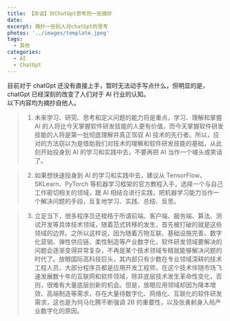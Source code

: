 ```yaml
---
title: 【杂谈】对ChatGpt思考的一些摘抄
date:
excerpt: 摘抄一些别人对chatGpt的思考
photos: '../images/template.jpeg'
tags:
  - 其他
categories:
  - AI
  - ChatGpt
---
```


<!-- @format -->

<!--more-->

目前对于 chatGpt 还没有直接上手，暂时无法动手写点什么，但明显的是，chatGpt 已经深刻的改变了人们对于 AI 行业的认知。  
以下内容均为摘抄自他人。

> 1. 未来学习、研究、思考和定义问题的能力将是重点，学习、理解和掌握 AI 的人将比今天掌握软件研发技能的人更有价值，而今天掌握软件研发技能的人将是第一批彻底理解并真正驾驭 AI 技术的先行者。所以，应对的方法窃以为是借助我们对技术的理解和软件研发技能的基础，从此刻开始投身到 AI 的学习和实践中去，不要再把 AI 当作一个噱头或笑话了。

> 2. 如果想快速投身到 AI 的学习和实践中去，建议从 TensorFlow、SKLearn、PyTorch 等机器学习框架的官方教程入手，选择一个与自己工作密切相关的领域，跟 AI 相结合进行实践，把机器学习能力当作一个解决问题的手段，反复地学习、实践、总结、反思。

> 3. 立足当下，很多程序员还桎梏于所谓前端、客户端、服务端、算法、测试开发等具体技术领域，随着范式转移的发生，首先被打破的就是这些领域的边界。之所以这样说，因为随着万物互联、基础设施完善、数字化营销、弹性供应链、柔性制造等产业数字化，软件研发领域要解决的问题会逐渐变得异常复杂，不再是某个技术领域专精就能够解决问题的时代了。放眼国际高科技巨头，其内部只有少数在专业领域深耕的技术工程人员，大部分程序员都是应用开发工程师，在这个技术伴随市场飞速发展数十年的互联网和软件领域，除非底层技术发生革命性变化，否则，很难有大量底层创新的机会。但是，放眼应用领域却因为降本增效、高端制造等需求，存在大量待数字化、网络化、互联化的软件研发需求，这也是为何马化腾不断强调 2B 的重要性，以及张勇躬身入局产业数字化的原因。
